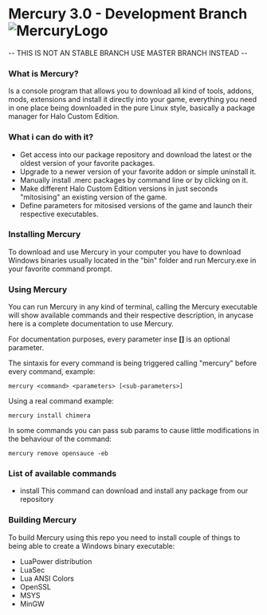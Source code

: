 
# Mercury 3.0 - Development Branch ![MercuryLogo](https://i.imgur.com/4BoDBJ9.png)

-- THIS IS NOT AN STABLE BRANCH USE MASTER BRANCH INSTEAD --

### What is Mercury?
Is a console program that allows you to download all kind of tools, addons, mods, extensions and install it directly into your game, everything you need in one place being downloaded in the pure Linux style, basically a package manager for Halo Custom Edition.

### What i can do with it?
 - Get access into our package repository and download the latest or the oldest version of your favorite packages.
 - Upgrade to a newer version of your favorite addon or simple uninstall it.
 - Manually install .merc packages by command line or by clicking on it.
 - Make different Halo Custom Edition versions in just seconds "mitosising" an existing version of the game.
 - Define parameters for mitosised versions of the game and launch their respective executables.

### Installing Mercury
To download and use Mercury in your computer you have to download Windows binaries usually located in the "bin" folder and run Mercury.exe in your favorite command prompt.

### Using Mercury
You can run Mercury in any kind of terminal, calling the Mercury executable will show available commands and their respective description, in anycase here is a complete documentation to use Mercury.

For documentation purposes, every parameter inse **[]** is an optional parameter.

The sintaxis for every command is being triggered calling "mercury" before every command, example:
```
mercury <command> <parameters> [<sub-parameters>]
```
Using a real command example:
```
mercury install chimera
```
In some commands you can pass sub params to cause little modifications in the behaviour of the command:
```
mercury remove opensauce -eb
```

### List of available commands
- install <packageName> <params>
This command can download and install any package from our repository 

### Building Mercury
To build Mercury using this repo you need to install couple of things to being able to create a  Windows binary executable:
 
- LuaPower distribution
- LuaSec
- Lua ANSI Colors
- OpenSSL
- MSYS
- MinGW

